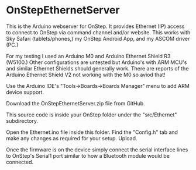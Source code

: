 # OnStepEthernetServer

This is the Arduino webserver for OnStep.  It provides Ethernet (IP) access to connect to OnStep via command channel and/or website.  This works with Sky Safari (tablets/phones,) my OnStep Android App, and my ASCOM driver (PC.)

For my testing I used an Arduino M0 and Arduino Ethernet Shield R3 (W5100.)  Other configurations are untested but Arduino's with ARM MCU's and similar Ethernet Shields should generally work.  There are reports of the Arduino Ethernet Shield V2 not working with the M0 so aviod that!

Use the Arduino IDE's "Tools->Boards->Boards Manager" menu to add ARM device support.

Download the OnStepEthernetServer.zip file from GitHub.

This source code is inside your OnStep folder under the "src/Ethernet" subdirectory.

Open the Ethernet.ino file inside this folder.  Find the "Config.h" tab and make any changes as required for your setup.  Upload.


Once the firmware is on the device simply connect the serial interface lines to OnStep's Serial1 port similar to how a Bluetooth module would be connected.


